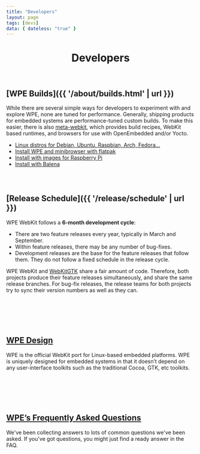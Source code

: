 ```yaml
---
title: "Developers"
layout: page
tags: [devs]
data: { dateless: "true" }
---
```

<style>
header.page h1 {
	padding-bottom: 0.33em;
	margin-bottom: 0.33em;
}
header.page p {
	margin: 0;
}
main > div, .dotsep {
	padding-block: 2em 3em;
}
h2 {
	font-size: 1.5em;
}
</style>

<header class="page">

# Developers

</header>


<div>

## [WPE Builds]({{ '/about/builds.html' | url }})

While there are several simple ways for developers to experiment with and explore WPE, none are tuned for performance. Generally, shipping products for embedded systems are performance-tuned custom builds. To make this easier, there is also [meta-webkit](https://github.com/Igalia/meta-webkit), which provides build recipes, WebKit based runtimes, and browsers for use with OpenEmbedded and/or Yocto.

<ul class="arrows">
<li><a href="{{ '/about/explore-wpe.html' | url }}">Linux distros for Debian, Ubuntu, Raspbian, Arch, Fedora...</a></li>
<li><a href="{{ '/about/flatpak.html' | url }}">Install WPE and minibrowser with flatpak</a></li>
<li><a href="{{ '/about/rpi-yocto-wpe.html' | url }}">Install with images for Raspberry Pi</a></li>
<li><a href="{{ '/about/balena-wpe.html' | url }}">Install with Balena</a></li>
</ul>

</div>

<div class="dotsep">

## [Release Schedule]({{ '/release/schedule' | url }})

WPE WebKit follows a **6-month development cycle**:

<ul class="arrows">
<li>There are two feature releases every year, typically in March and September.</li>
<li>Within feature releases, there may be any number of bug-fixes.</li>
<li>Development releases are the base for the feature releases that follow them.  They do not follow a fixed schedule in the release cycle.</li>
</ul>

WPE WebKit and [WebKitGTK](https://webkitgtk.org/) share a fair amount of code.  Therefore, both projects produce their feature releases simultaneously, and share the same release branches.  For bug-fix releases, the release teams for both projects try to sync their version numbers as well as they can.

</div>

<div class="dotsep">
<div>
<h2><a href="{{ '/about/architecture.html' | url }}">WPE Design</a></h2>
<p>WPE is the official WebKit port for Linux-based embedded platforms. WPE is uniquely designed for embedded systems in that it doesn’t depend on any user-interface toolkits such as the traditional Cocoa, GTK, etc toolkits.</p>
</div>
<img src="{{ '/assets/img/diagram-WPE-design.svg' | url }}" alt="">
</div>

<div class="dotsep">
<h2><a href="{{ '/about/faq.html' | url }}">WPE’s Frequently Asked Questions</a></h2>
<p>We've been collecting answers to lots of common questions we've been asked. If you've got questions, you might just find a ready answer in the FAQ.</p>
</div>
